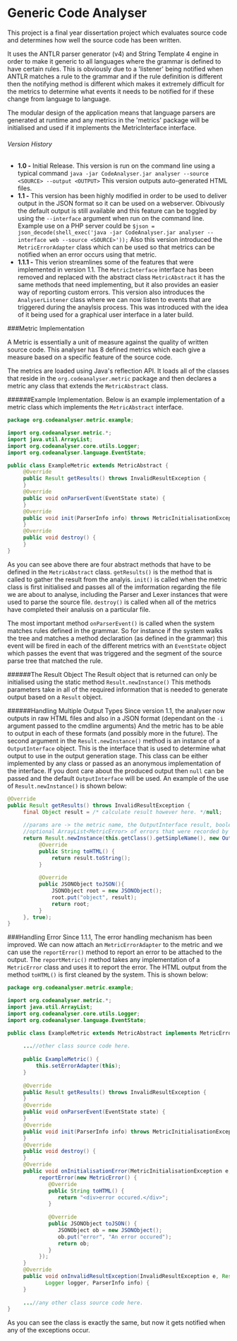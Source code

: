 Generic Code Analyser
=====================

This project is a final year dissertation project which evaluates source code and determines
how well the source code has been written.

It uses the ANTLR parser generator (v4) and String Template 4 engine in order to make it generic
to all languages where the grammar is defined to have certain rules. This is obviously due to a 
'listener' being notified when ANTLR matches a rule to the grammar and if the rule definition is
different then the notifying method is different which makes it extremely difficult for the metrics
to determine what events it needs to be notified for if these change from language to language.

The modular design of the application means that language parsers are generated at runtime and any metrics
in the 'metrics' package will be initialised and used if it implements the MetricInterface interface. 

###### Version History
* **1.0 -** Initial Release. This version is run on the command line using a typical command 
            ```
            java -jar CodeAnalyser.jar analyser --source <SOURCE> --output <OUTPUT>
            ```
            This version outputs auto-generated HTML files.
* **1.1 -** This version has been highly modified in order to be used to deliver output in the JSON format so it can be used             on a webserver. Obivously the default output is still available and this feature can be toggled by using the                ```--interface``` argument when run on the command line. Example use on a PHP server could be 
            ```$json = json_decode(shell_exec('java -jar CodeAnalyser.jar analyser --interface web --source <SOURCE>'));```
            Also this version introduced the ```MetricErrorAdapter``` class which can be used so that metrics can be                    notified when an error occurs using that metric.
* **1.1.1 -** This verion streamlines some of the features that were implemented in version 1.1. The ```MetricInterface``` interface has been removed and replaced with the abstract class ```MetricAbstract``` it has the same methods that need implementing, but it also provides an easier way of reporting custom errors. This version also introduces the ```AnalyserListener``` class where we can now listen to events that are triggered during the anaylsis process. This was introduced with the idea of it being used for a graphical user interface in a later build.

###Metric Implementation

A Metric is essentially a unit of measure against the quality of written source code. This analyser has 8 defined metrics which each give a measure based on a specific feature of the source code. 

The metrics are loaded using Java's reflection API. It loads all of the classes that reside in the ```org.codeanalyser.metric``` package and then declares a metric any class that extends the ```MetricAbstract``` class.

######Example Implementation.
Below is an example implementation of a metric class which implements the ```MetricAbstract``` interface.
```java
package org.codeanalyser.metric.example;

import org.codeanalyser.metric.*;
import java.util.ArrayList;
import org.codeanalyser.core.utils.Logger;
import org.codeanalyser.language.EventState;

public class ExampleMetric extends MetricAbstract {
     @Override
     public Result getResults() throws InvalidResultException {
     }
     @Override
     public void onParserEvent(EventState state) {
     }
     @Override
     public void init(ParserInfo info) throws MetricInitialisationException {
     }
     @Override
     public void destroy() {
     }
}
```
As you can see above there are four abstract methods that have to be defined in the ```MetricAbstract``` class. ```getResults()``` is the method that is called to gather the result from the analyis. ```init()``` is called when the metric class is first initialised and passes all of the imformation regarding the file we are about to analyse, including the Parser and Lexer instances that were used to parse the source file. ```destroy()``` is called when all of the metrics have completed their analusis on a particular file.

The most important method ```onParserEvent()``` is called when the system matches rules defined in the grammar. So for instance if the system walks the tree and matches a method declaration (as defined in the grammar) this event will be fired in each of the different metrics with an ```EventState``` object which passes the event that was triggered and the segment of the source parse tree that matched the rule.

######The Result Object
The Result object that is returned can only be initialised using the static method ```Result.newInstance()``` This methods parameters take in all of the required information that is needed to generate output based on a ```Result``` object.

######Handling Multiple Output Types
Since version 1.1, the analyser now outputs in raw HTML files and also in a JSON format (dependant on the ```-i``` argument passed to the cmdline arguments) And the metric has to be able to output in each of these formats (and possibly more in the future). The second argument in the ```Result.newInstance()``` method is an instance of a ```OutputInterface``` object. This is the interface that is used to determine what output to use in the output generation stage. This class can be either implemented by any class or passed as an anonymous implementation of the interface. If you dont care about the produced output then ```null``` can be passed and the default ```OutputInterface``` will be used. An example of the use of ```Result.newInstance()``` is shown below:
```java
@Override
public Result getResults() throws InvalidResultException {
     final Object result = /* calculate result however here. */null;
     
     //params are -> the metric name, the OutputInterface result, boolean if the source code passed this metric,
     //optional ArrayList<MetricError> of errors that were recorded by this metric.
     return Result.newInstance(this.getClass().getSimpleName(), new OutputInterface(){
          @Override
          public String toHTML() {
              return result.toString();
          }
          
          @Override
          public JSONObject toJSON(){
              JSONObject root = new JSONObject();
              root.put("object", result);
              return root;
          }
     }, true);
}
```

###Handling Error
Since 1.1.1, The error handling mechanism has been improved. We can now attach an ```MetricErrorAdapter``` to the metric and we can use the ```reportError()``` method to report an error to be attached to the output. The ```reportMetric()``` method takes any implementation of a ```MetricError``` class and uses it to report the error. The HTML output from the method ```toHTML()``` is first cleaned by the system. This is shown below:
```java
package org.codeanalyser.metric.example;

import org.codeanalyser.metric.*;
import java.util.ArrayList;
import org.codeanalyser.core.utils.Logger;
import org.codeanalyser.language.EventState;

public class ExampleMetric extends MetricAbstract implements MetricErrorAdapter {
    
     ...//other class source code here.
     
     public ExampleMetric() {
         this.setErrorAdapter(this);
     }
     
     @Override
     public Result getResults() throws InvalidResultException {
     }
     @Override
     public void onParserEvent(EventState state) {
     }
     @Override
     public void init(ParserInfo info) throws MetricInitialisationException {
     }
     @Override
     public void destroy() {
     }
     @Override
     public void onInitialisationError(MetricInitialisationException e, Logger logger, ParserInfo info) {
          reportError(new MetricError() {
             @Override
             public String toHTML() {
                return "<div>error occured.</div>";
             }
             
             @Override
             public JSONObject toJSON() {
                JSONObject ob = new JSONObject();
                ob.put("error", "An error occured");
                return ob;
             }
          });
     }
     @Override
     public void onInvalidResultException(InvalidResultException e, Result result,
            Logger logger, ParserInfo info) {
     }
     
     ...//any other class source code here.
}
```
As you can see the class is exactly the same, but now it gets notified when any of the exceptions occur.
